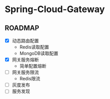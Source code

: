 # Spring-Cloud-Gateway

## ROADMAP
- [x] 动态路由配置
    * Redis读取配置
    * MongoDB读取配置
- [x] 网关服务熔断
    * 简单配置熔断
- [ ] 网关服务限流
    * Redis限流
- [ ] 灰度发布
- [ ] 服务发现